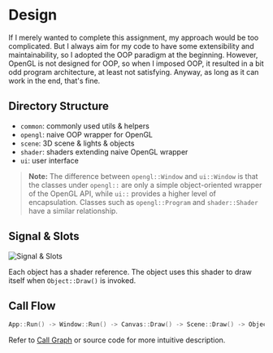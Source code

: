 # Design

If I merely wanted to complete this assignment, my approach would be too complicated. But I always aim for my code to have some extensibility and maintainability, so I adopted the OOP paradigm at the beginning. However, OpenGL is not designed for OOP, so when I imposed OOP, it resulted in a bit odd program architecture, at least not satisfying. Anyway, as long as it can work in the end, that's fine.

## Directory Structure

- `common`: commonly used utils & helpers
- `opengl`: naive OOP wrapper for OpenGL
- `scene`: 3D scene & lights & objects
- `shader`: shaders extending naive OpenGL wrapper
- `ui`: user interface

> **Note:** The difference between `opengl::Window` and `ui::Window` is that the classes under `opengl::` are only a simple object-oriented wrapper of the OpenGL API, while `ui::` provides a higher level of encapsulation. Classes such as `opengl::Program` and `shader::Shader` have a similar relationship.

## Signal & Slots

![Signal & Slots](https://mermaid.ink/img/pako:eNqVlF1vgjAUhv9K06t96Q8ghsTo5ZaZObMbEnKEg3ST1rRFsjn_-6CWj4K6rTdAeXrO-55z4EAjESP1aLQFpeYMNhKygBNinsk0WzPk-pFtUk0O1T4h90SxDYctiVLgG4xvbqv9Y-fQbteyLzkfADPIUMKf482A70G1-FxCMYCe1-8YNRonk-laaQmR9v3hMZNzKzRZ7WLQuBCKaSaGOheC_df7MkKOv0hdphCj7IRspaw4S4TMBkdeJXtClbYbb4zHojhT5q7GXCohw0zsa6Gdl0nZZ1znSYIyVOwLQ8dRB-RYhAZuRFUXZzDGY5_Urk7Ls6cNWo5Ds-5GI2KL1KCi4Bc4N-RFzhajx9kpOy0jsdNPV-IQvejGDuNpiTNuJJYlRR5hRduprAN_-3Una5rxFCXTcI4XZ2rgRHf8XJftiDRFczrYFG3IObW5wjnSr3C9JljOaaGx0svbWhmivdQXUOum0z6bnT7QMlUGLC7_g-aLCqhOMcOAeuVtDPIjoAE_lhzkWiw_eUQ9LXN8oLn5au1vk3oJbBUefwCU-4zE?type=png)

Each object has a shader reference. The object uses this shader to draw itself when `Object::Draw()` is invoked.

## Call Flow

```cpp
App::Run() -> Window::Run() -> Canvas::Draw() -> Scene::Draw() -> Object::Draw()
```

Refer to [Call Graph](https://liblaf.github.io/tiny-mesh-viewer/dd/df1/classtiny__mesh__viewer_1_1ui_1_1Window.html#ad2143e13c67f3084a1636f831d549fb7) or source code for more intuitive description.
